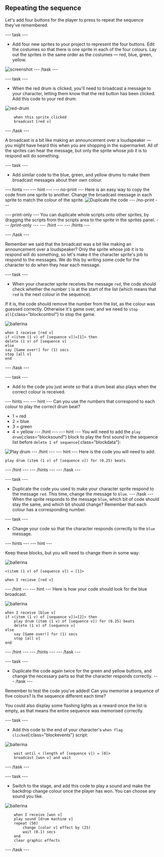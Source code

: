## Repeating the sequence

Let's add four buttons for the player to press to repeat the sequence they've remembered.

--- task ---
+ Add four new sprites to your project to represent the four buttons. Edit the costumes so that there is one sprite in each of the four colours. Lay out the sprites in the same order as the costumes — red, blue, green, yellow.

![screenshot](images/colour-drums.png)
--- /task ---

--- task ---
+ When the red drum is clicked, you'll need to broadcast a message to your character, letting them know that the red button has been clicked. Add this code to your red drum:

![red-drum](images/red_drum.svg)

```blocks
	when this sprite clicked
	broadcast [red v]
```
--- /task ---

A broadcast is a bit like making an announcement over a loudspeaker — you might have heard this when you are shopping in the supermarket. All of the sprites can hear the message, but only the sprite whose job it is to respond will do something.

--- task ---
+ Add similar code to the blue, green, and yellow drums to make them broadcast messages about their own colour.

--- hints ---
--- hint ---
--- no-print ---
Here is an easy way to copy the code from one sprite to another. Change the broadcast message in each sprite to match the colour of the sprite.
![Duplicate the code](images/broadcast-duplicate.gif)
--- /no-print ---

--- print-only ---
You can duplicate whole scripts onto other sprites, by dragging the scripts from the scripts area to the sprite in the sprites panel.
--- /print-only ---
--- /hint ---
--- /hints ---

--- /task ---

Remember we said that the broadcast was a bit like making an announcement over a loudspeaker? Only the sprite whose job it is to respond will do something, so let's make it the character sprite's job to respond to the messages. We do this by writing some code for the character to do when they hear each message.

--- task ---
 + When your character sprite receives the message `red`, the code should check whether the number `1` is at the start of the list (which means that `red` is the next colour in the sequence).

 If it is, the code should remove the number from the list, as the colour was guessed correctly. Otherwise it's game over, and we need to `stop all`{:class="blockcontrol"} to stop the game.

![ballerina](images/ballerina.svg)

```blocks
when I receive [red v]
if <(item (1 v) of [sequence v])=[1]> then
delete (1 v) of [sequence v]
else
say [Game over!] for (1) secs
stop [all v]
end
```
--- /task ---

--- task ---
+ Add to the code you just wrote so that a drum beat also plays when the correct colour is received.

--- hints ---
--- hint ---
Can you use the numbers that correspond to each colour to play the correct drum beat?
+ 1 = red
+ 2 = blue
+ 3 = green
+ 4 = yellow
--- /hint ---
--- hint ---
You will need to add the `play drum`{:class="blocksound"} block to play the first sound in the sequence list before `delete 1 of sequence`{:class="blockdata"}:

![Play drum](images/hint-play-drum.png)
--- /hint ---
--- hint ---
Here is the code you will need to add:

```blocks
play drum (item (1 v) of [sequence v]) for (0.25) beats
```
--- /hint ---
--- /hints ---
--- /task ---

--- task ---
+ Duplicate the code you used to make your character sprite respond to the message `red`. This time, change the message to `blue`.
--- /task ---
When the sprite responds to the message `blue`, which bit of code should stay the same, and which bit should change? Remember that each colour has a corresponding number.

--- task ---
+ Change your code so that the character responds correctly to the `blue` message.

--- hints ---
--- hint ---

Keep these blocks, but you will need to change them in some way:

![ballerina](images/ballerina.svg)

```blocks
<(item (1 v) of [sequence v]) = [1]>

when I recieve [red v]
```

--- /hint ---
--- hint ---
Here is how your code should look for the blue broadcast.

![ballerina](images/ballerina.svg)

```blocks
when I receive [blue v]
if <(item (1 v) of [sequence v])=[2]> then
	play drum (item (1 v) of [sequence v]) for (0.25) beats
	delete (1 v) of [sequence v]
else
	say [Game over!] for (1) secs
	stop [all v]
end
```

--- /hint ---
--- /hints ---
--- /task ---

--- task ---
+ Duplicate the code again twice for the green and yellow buttons, and change the necessary parts so that the character responds correctly.
--- /task ---

Remember to test the code you've added! Can you memorise a sequence of five colours? Is the sequence different each time?

You could also display some flashing lights as a reward once the list is empty, as that means the entire sequence was memorised correctly.

--- task ---
+ Add this code to the end of your character's `when flag clicked`{:class="blockevents"} script:

![ballerina](images/ballerina.svg)

```blocks
	wait until < (length of [sequence v]) = [0]>
	broadcast [won v] and wait
```
--- /task ---

--- task ---
+ Switch to the stage, and add this code to play a sound and make the backdrop change colour once the player has won. You can choose any sound you like.

![ballerina](images/ballerina.svg)

```blocks
	when I receive [won v]
	play sound [drum machine v]
	repeat (50)
		change [color v] effect by (25)
		wait (0.1) secs
	end
	clear graphic effects
```
--- /task ---
